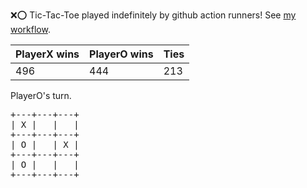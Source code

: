 :x::o: Tic-Tac-Toe played indefinitely by github action runners! See [my workflow](.github/workflows/play.yaml).

|PlayerX wins|PlayerO wins|Ties|
|-|-|-|
|496|444|213|

PlayerO's turn.

<pre>
+---+---+---+
| X |   |   |
+---+---+---+
| O |   | X |
+---+---+---+
| O |   |   |
+---+---+---+
</pre>